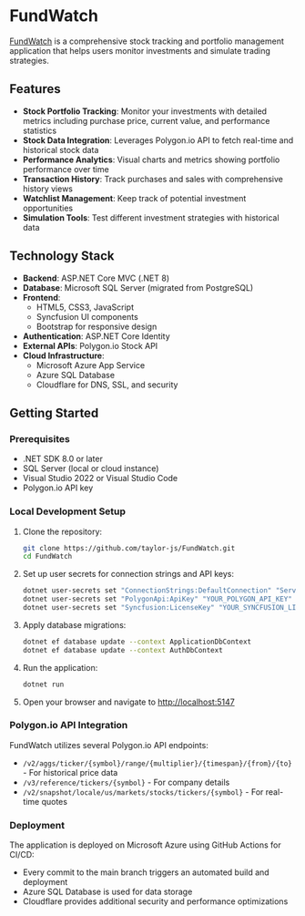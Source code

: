 # FundWatch

[FundWatch](https://fundwatch-app-ekerhdeghghxcyg3.canadacentral-01.azurewebsites.net/) is a comprehensive stock tracking and portfolio management application that helps users monitor investments and simulate trading strategies.

## Features

- **Stock Portfolio Tracking**: Monitor your investments with detailed metrics including purchase price, current value, and performance statistics
- **Stock Data Integration**: Leverages Polygon.io API to fetch real-time and historical stock data
- **Performance Analytics**: Visual charts and metrics showing portfolio performance over time
- **Transaction History**: Track purchases and sales with comprehensive history views
- **Watchlist Management**: Keep track of potential investment opportunities
- **Simulation Tools**: Test different investment strategies with historical data

## Technology Stack

- **Backend**: ASP.NET Core MVC (.NET 8)
- **Database**: Microsoft SQL Server (migrated from PostgreSQL)
- **Frontend**:
  - HTML5, CSS3, JavaScript
  - Syncfusion UI components
  - Bootstrap for responsive design
- **Authentication**: ASP.NET Core Identity
- **External APIs**: Polygon.io Stock API
- **Cloud Infrastructure**:
  - Microsoft Azure App Service
  - Azure SQL Database
  - Cloudflare for DNS, SSL, and security

## Getting Started

### Prerequisites

- .NET SDK 8.0 or later
- SQL Server (local or cloud instance)
- Visual Studio 2022 or Visual Studio Code
- Polygon.io API key

### Local Development Setup

1. Clone the repository:
   ```sh
   git clone https://github.com/taylor-js/FundWatch.git
   cd FundWatch
   ```

2. Set up user secrets for connection strings and API keys:
   ```sh
   dotnet user-secrets set "ConnectionStrings:DefaultConnection" "Server=localhost;Database=FundWatch;Trusted_Connection=True;MultipleActiveResultSets=true;TrustServerCertificate=True;"
   dotnet user-secrets set "PolygonApi:ApiKey" "YOUR_POLYGON_API_KEY"
   dotnet user-secrets set "Syncfusion:LicenseKey" "YOUR_SYNCFUSION_LICENSE_KEY"
   ```

3. Apply database migrations:
   ```sh
   dotnet ef database update --context ApplicationDbContext
   dotnet ef database update --context AuthDbContext
   ```

4. Run the application:
   ```sh
   dotnet run
   ```

5. Open your browser and navigate to [http://localhost:5147](http://localhost:5147)

### Polygon.io API Integration

FundWatch utilizes several Polygon.io API endpoints:

- `/v2/aggs/ticker/{symbol}/range/{multiplier}/{timespan}/{from}/{to}` - For historical price data
- `/v3/reference/tickers/{symbol}` - For company details
- `/v2/snapshot/locale/us/markets/stocks/tickers/{symbol}` - For real-time quotes

### Deployment

The application is deployed on Microsoft Azure using GitHub Actions for CI/CD:

- Every commit to the main branch triggers an automated build and deployment
- Azure SQL Database is used for data storage
- Cloudflare provides additional security and performance optimizations
